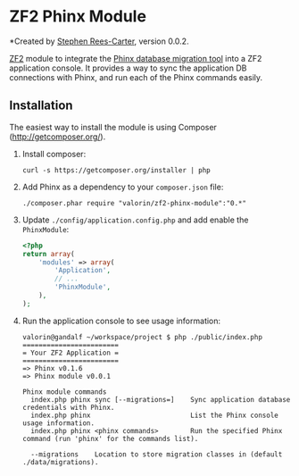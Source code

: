 ZF2 Phinx Module
================
*Created by [Stephen Rees-Carter](http://stephen.rees-carter.net/), version 0.0.2.

[ZF2](http://framework.zend.com/) module to integrate the [Phinx database migration tool](https://github.com/robmorgan/phinx) into a ZF2 application console. It provides a way to sync the application DB connections with Phinx, and run each of the Phinx commands easily.

Installation
------------

The easiest way to install the module is using Composer (<http://getcomposer.org/>).

1. Install composer:

    ```
    curl -s https://getcomposer.org/installer | php
    ```

2. Add Phinx as a dependency to your `composer.json` file:

    ```
    ./composer.phar require "valorin/zf2-phinx-module":"0.*"
    ```

3. Update `./config/application.config.php` and add enable the `PhinxModule`:

    ```php
    <?php
    return array(
        'modules' => array(
            'Application',
            // ...
            'PhinxModule',
        ),
    );
    ```

4. Run the application console to see usage information:

    ```
    valorin@gandalf ~/workspace/project $ php ./public/index.php
    ========================
    = Your ZF2 Application =
    ========================
    => Phinx v0.1.6
    => Phinx module v0.0.1

    Phinx module commands
      index.php phinx sync [--migrations=]    Sync application database credentials with Phinx.
      index.php phinx                         List the Phinx console usage information.
      index.php phinx <phinx commands>        Run the specified Phinx command (run 'phinx' for the commands list).

      --migrations    Location to store migration classes in (default ./data/migrations).
    ```

